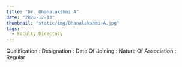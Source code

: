 ```yaml
---
title: "Dr. Dhanalakshmi A"
date: "2020-12-13"
thumbnail: "static/img/Dhanalakshmi-A.jpg"
tags:
  - Faculty Directory
---
```


Qualification : Designation : Date Of Joining : Nature Of Association : Regular
